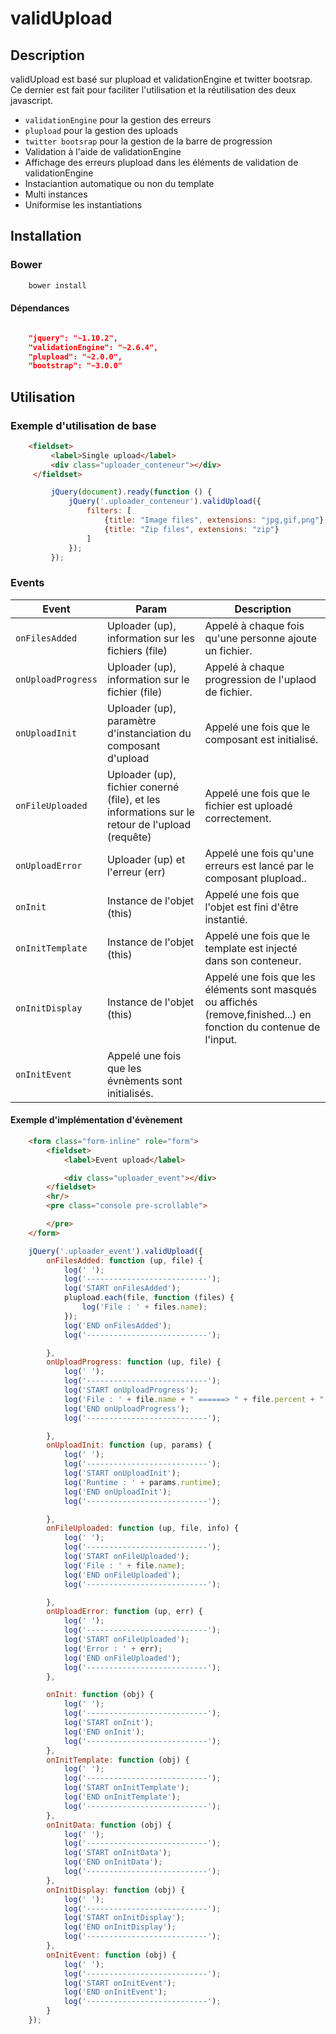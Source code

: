 # validUpload

## Description
validUpload est basé sur plupload et validationEngine et twitter bootsrap.
Ce dernier est fait pour faciliter l'utilisation et la réutilisation des deux javascript.


* `validationEngine` pour la gestion des erreurs
* `plupload` pour la gestion des uploads
* `twitter bootsrap` pour la gestion de la barre de progression
* Validation à l'aide de validationEngine
* Affichage des erreurs plupload dans les éléments de validation de validationEngine
* Instaciantion automatique ou non du template
* Multi instances
* Uniformise les instantiations

## Installation

### Bower

```sh
    bower install
```

#### Dépendances

```json

    "jquery": "~1.10.2",
    "validationEngine": "~2.6.4",
    "plupload": "~2.0.0",
    "bootstrap": "~3.0.0"
```



## Utilisation


### Exemple d'utilisation de base

```html
    <fieldset>
         <label>Single upload</label>
         <div class="uploader_conteneur"></div>
     </fieldset>
```

```js
         jQuery(document).ready(function () {
             jQuery('.uploader_conteneur').validUpload({
                 filters: [
                     {title: "Image files", extensions: "jpg,gif,png"},
                     {title: "Zip files", extensions: "zip"}
                 ]
             });
         });
```

### Events


Event | Param | Description
----- | ----- | -----------
`onFilesAdded` | Uploader (up),  information sur les fichiers (file) | Appelé à chaque fois qu'une personne ajoute un fichier.
`onUploadProgress` | Uploader (up),  information sur le fichier (file) | Appelé à chaque progression de l'uplaod de fichier.
`onUploadInit` | Uploader (up), paramètre d'instanciation du composant d'upload | Appelé une fois que le composant est initialisé.
`onFileUploaded` | Uploader (up), fichier conerné (file), et les informations sur le retour de l'upload (requête) | Appelé une fois que le fichier est uploadé correctement.
`onUploadError` | Uploader (up) et l'erreur (err) | Appelé une fois qu'une erreurs est lancé par le composant plupload..
`onInit` | Instance de l'objet (this) | Appelé une fois que l'objet est fini d'être instantié.
`onInitTemplate` | Instance de l'objet (this) | Appelé une fois que le template est injecté dans son conteneur.
`onInitDisplay` | Instance de l'objet (this) | Appelé une fois que les éléments sont masqués ou affichés (remove,finished...) en fonction du contenue de l'input.
`onInitEvent` | Appelé une fois que les évnèments sont initialisés.



#### Exemple d'implémentation d'évènement

```html
    <form class="form-inline" role="form">
        <fieldset>
            <label>Event upload</label>

            <div class="uploader_event"></div>
        </fieldset>
        <hr/>
        <pre class="console pre-scrollable">

        </pre>
    </form>
```

```js
    jQuery('.uploader_event').validUpload({
        onFilesAdded: function (up, file) {
            log(' ');
            log('---------------------------');
            log('START onFilesAdded');
            plupload.each(file, function (files) {
                log('File : ' + files.name);
            });
            log('END onFilesAdded');
            log('---------------------------');

        },
        onUploadProgress: function (up, file) {
            log(' ');
            log('---------------------------');
            log('START onUploadProgress');
            log('File : ' + file.name + " ======> " + file.percent + " %");
            log('END onUploadProgress');
            log('---------------------------');

        },
        onUploadInit: function (up, params) {
            log(' ');
            log('---------------------------');
            log('START onUploadInit');
            log('Runtime : ' + params.runtime);
            log('END onUploadInit');
            log('---------------------------');

        },
        onFileUploaded: function (up, file, info) {
            log(' ');
            log('---------------------------');
            log('START onFileUploaded');
            log('File : ' + file.name);
            log('END onFileUploaded');
            log('---------------------------');

        },
        onUploadError: function (up, err) {
            log(' ');
            log('---------------------------');
            log('START onFileUploaded');
            log('Error : ' + err);
            log('END onFileUploaded');
            log('---------------------------');
        },

        onInit: function (obj) {
            log(' ');
            log('---------------------------');
            log('START onInit');
            log('END onInit');
            log('---------------------------');
        },
        onInitTemplate: function (obj) {
            log(' ');
            log('---------------------------');
            log('START onInitTemplate');
            log('END onInitTemplate');
            log('---------------------------');
        },
        onInitData: function (obj) {
            log(' ');
            log('---------------------------');
            log('START onInitData');
            log('END onInitData');
            log('---------------------------');
        },
        onInitDisplay: function (obj) {
            log(' ');
            log('---------------------------');
            log('START onInitDisplay');
            log('END onInitDisplay');
            log('---------------------------');
        },
        onInitEvent: function (obj) {
            log(' ');
            log('---------------------------');
            log('START onInitEvent');
            log('END onInitEvent');
            log('---------------------------');
        }
    });
```